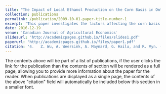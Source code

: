 ```yaml
---
title: "The Impact of Local Ethanol Production on the Corn Basis in Ontario"
collection: publications
permalink: /publication/2009-10-01-paper-title-number-1
excerpt: 'This paper investigates the factors affecting the corn basis in Ontario with particular emphasis on the effect of ethanol production given the projected detrimental effect its expansion could have on the red meat sector. We estimate a location-specific and panel vector error correction models (VECM) for seven elevators in Ontario from 2006 to 2013. We find a long-run equilibrium relationship exists between the basis and factors affecting local supply and demand including ethanol capacity and that the direction of causality is from these factors to changes in corn price. A one-time increase in ethanol capacity of 100 million liters is projected to increase the basis by approximately 30 cents per bushel within two years. However, the impact is insignificant for elevators located in the livestock-intensive regions of the province. The demand for corn as livestock feed is a determinant of the local corn price for all elevators. The decline in the number of hogs and beef cattle along with the 50% increase in corn supply have resulted in the observed decline in the local corn price despite the significant increase in demand from ethanol.'
date: 2016-12-19
venue: 'Canadian Journal of Agricultural Economics'
slidesurl: 'http://academicpages.github.io/files/slides1.pdf'
paperurl: 'http://academicpages.github.io/files/paper1.pdf'
citation: '4.	Z. Wu, A. Weersink, A. Maynard, G. Hailu, and R. Vyn. (2017). &quot;The Impact of Local Ethanol Production on the Corn Basis in Ontario.&quot; <i>Canadian Journal of Agricultural Economics</i>. 65(3).'
---
```


The contents above will be part of a list of publications, if the user clicks the link for the publication than the contents of section will be rendered as a full page, allowing you to provide more information about the paper for the reader. When publications are displayed as a single page, the contents of the above "citation" field will automatically be included below this section in a smaller font.
